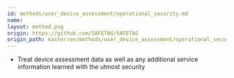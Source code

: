 ```yaml
---
id: methods/user_device_assessment/operational_security.md
name: 
layout: method.pug
origin: https://github.com/SAFETAG/SAFETAG
origin_path: master/en/methods/user_device_assessment/operational_security.md
---
```


  * Treat device assessment data as well as any additional service information learned with the utmost security


